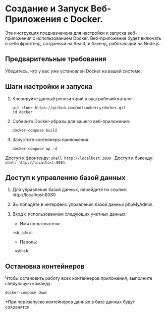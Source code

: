 # Создание и Запуск Веб-Приложения с Docker.

Эта инструкция предназначена для настройки и запуска веб-приложения с использованием Docker. Веб-приложение будет включать в себя фронтенд, созданный на React, и бэкенд, работающий на Node.js.

## Предварительные требования

Убедитесь, что у вас уже установлен Docker на вашей системе.

## Шаги настройки и запуска

1. Клонируйте данный репозиторий в ваш рабочий каталог:

   ```shell
   git clone https://github.com/notsooberry/docker.git
   cd docker
   ```

2. Соберите Docker-образы для вашего веб-приложения:

   ```shell
   docker-compose build
   ```

3. Запустите контейнеры приложения:

   ```shell
   docker-compose up -d
   ```

Доступ к фронтенду: 
    ```shell
    http://localhost:3000
    ```
Доступ к бэкенду: 
    ```shell
    http://localhost:8081
    ```

## Доступ к управлению базой данных

1. Для управления базой данных, перейдите по ссылке: http://localhost:8080

2. Вы попадёте в интерфейс управления базой данных phpMyAdmin.

3. Вход с использованием следующих учетных данных:
   - Имя пользователя: 
    ```shell
    nsb_admin
    ```
   - Пароль:
   ```shell
    nsbnsb
    ``` 


## Остановка контейнеров

Чтобы остановить работу всех контейнеров приложения, выполните следующую команду:

```shell
docker-compose down
```

*При перезапуске контейнеров данные в базе данных будут сохранятся.
